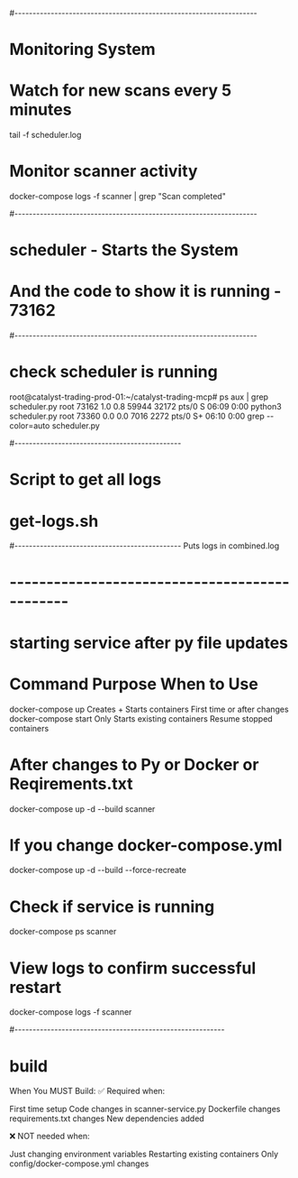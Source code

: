 #-------------------------------------------------------------------
# Monitoring System

# Watch for new scans every 5 minutes
tail -f scheduler.log

# Monitor scanner activity
  docker-compose logs -f scanner | grep "Scan completed"





#-------------------------------------------------------------------
# scheduler - Starts the System
# And the code to show it is running - 73162
#-------------------------------------------------------------------

# check scheduler is running

root@catalyst-trading-prod-01:~/catalyst-trading-mcp# ps aux | grep scheduler.py
root       73162  1.0  0.8  59944 32172 pts/0    S    06:09   0:00 python3 scheduler.py
root       73360  0.0  0.0   7016  2272 pts/0    S+   06:10   0:00 grep --color=auto scheduler.py

#----------------------------------------------
# Script to get all logs
# get-logs.sh
#----------------------------------------------
Puts logs in combined.log


# ----------------------------------------------
# starting service after py file updates

# Command		            Purpose 			                  When to Use
docker-compose up     	Creates + Starts containers	    First time or after changes
docker-compose start	  Only Starts existing containers	Resume stopped containers

# After changes to Py or Docker or Reqirements.txt
docker-compose up -d --build scanner

# If you change docker-compose.yml
docker-compose up -d --build --force-recreate

# Check if service is running
docker-compose ps scanner

# View logs to confirm successful restart
docker-compose logs -f scanner



#----------------------------------------------------------
# build
When You MUST Build:
✅ Required when:

First time setup
Code changes in scanner-service.py
Dockerfile changes
requirements.txt changes
New dependencies added

❌ NOT needed when:

Just changing environment variables
Restarting existing containers
Only config/docker-compose.yml changes